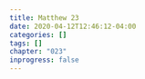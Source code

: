 ```yaml
---
title: Matthew 23
date: 2020-04-12T12:46:12-04:00
categories: []
tags: []
chapter: "023"
inprogress: false
---
```


